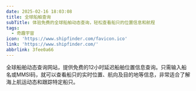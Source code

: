 ```yaml
---
date: 2025-02-16 18:03:08
title: 全球船舶查询
subTitle: 体验免费的全球船舶动态查询，轻松查看船只的位置信息和航程
tags:
  - 奇趣宇宙
icon: 'https://www.shipfinder.com/favicon.ico'
link: 'https://www.shipfinder.com/'
abbrlink: 3fee0a66
---
```


全球船舶动态查询网站，提供免费的12小时延迟船舶位置信息查询。只需输入船名或MMSI码，就可以查看船只的实时位置、航向及目的地等信息，非常适合了解海上航运动态和跟踪特定船只。
